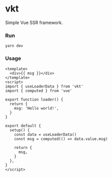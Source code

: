 # vkt

Simple Vue SSR framework.

### Run 

```shell
yarn dev
```

### Usage

```vue
<template>
  <div>{{ msg }}</div>
</template>
<script>
import { useLoaderData } from 'vkt'
import { computed } from 'vue'

export function loader() {
  return {
    msg: 'Hello world!',
  }
}

export default {
  setup() {
    const data = useLoaderData()
    const msg = computed(() => data.value.msg)

    return {
      msg,
    }
  },
}
</script>
```
